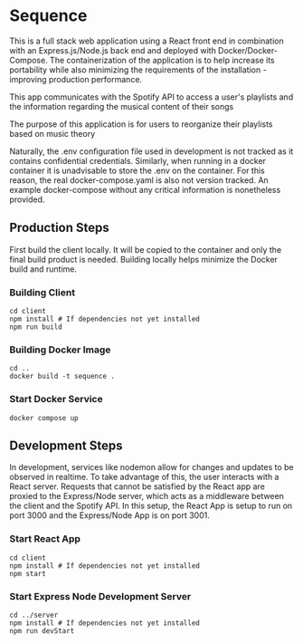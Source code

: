 # Sequence

This is a full stack web application using a React front end in
combination with an Express.js/Node.js back end and deployed with Docker/Docker-Compose. The containerization of the application is to help increase its portability while also minimizing the requirements of the installation - improving production performance.

This app communicates with the Spotify API to access a user's playlists and
the information regarding the musical content of their songs

The purpose of this application is for users to reorganize their playlists
based on music theory

Naturally, the .env configuration file used in development is not tracked as it contains confidential credentials.
Similarly, when running in a docker container it is unadvisable to store the .env on the container. For this reason, the real
docker-compose.yaml is also not version tracked. An example docker-compose without any critical information is nonetheless provided.

## Production Steps

First build the client locally. It will be copied to the container and only the final build product is needed. Building locally helps minimize the Docker build and runtime.

### Building Client

```
cd client
npm install # If dependencies not yet installed
npm run build
```

### Building Docker Image

```
cd ..
docker build -t sequence .
```

### Start Docker Service

```
docker compose up
```

## Development Steps

In development, services like nodemon allow for changes and updates to be observed in realtime. To take advantage of this, the user interacts with a React server. Requests that cannot be satisfied by the React app are proxied to the Express/Node server, which acts as a middleware between the client and the Spotify API. In this setup, the React App is setup to run on port 3000 and the Express/Node App is on port 3001.

### Start React App

```
cd client
npm install # If dependencies not yet installed
npm start
```

### Start Express Node Development Server

```
cd ../server
npm install # If dependencies not yet installed
npm run devStart
```
